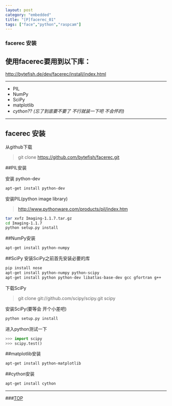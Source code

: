 ```yaml
---
layout: post
category: "embedded"
title: "[P]facerec_01"
tags: ["face","python","raspcam"]
---
```


<a name="top"></a>
### facerec 安装

## 使用facerec要用到以下库：
http://bytefish.de/dev/facerec/install/index.html
- - - 

* PIL
* NumPy
* SciPy
* matplotlib
* *cython?? (忘了到底要不要了 不行就装一下吧 不会怀的)*
- - -

## facerec 安装

从github下载
> git clone https://github.com/bytefish/facerec.git  

##PIL安装

安装 python-dev
```bash
apt-get install python-dev
```

安装PIL(python image library)

> http://www.pythonware.com/products/pil/index.htm

```bash
tar xvfz Imaging-1.1.7.tar.gz
cd Imaging-1.1.7
python setup.py install
```
##NumPy安装
```bash
apt-get install python-numpy
```

##SciPy
安装SciPy之前首先安装必要的库
```bash
pip install nose
apt-get install python-numpy python-scipy
apt-get install python python-dev libatlas-base-dev gcc gfortran g++
```
下载SciPy
> git clone git://github.com/scipy/scipy.git scipy

安装SciPy(要等会 开个小差吧)
```bash
python setup.py install
```
进入python测试一下
```python
>>> import scipy
>>> scipy.test()
```

##matplotlib安装

```bash
apt-get install python-matplotlib
```

##cython安装
```bash 
apt-get install cython
```



- - - 

###[TOP](#top)
